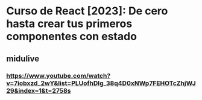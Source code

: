 # Curso de React [2023]: De cero hasta crear tus primeros componentes con estado
## midulive
### https://www.youtube.com/watch?v=7iobxzd_2wY&list=PLUofhDIg_38q4D0xNWp7FEHOTcZhjWJ29&index=1&t=2758s
